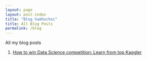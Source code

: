 ```yaml
---
layout: page
layout: post-index
title: "Blog hamhochoi"
title: All Blog Posts
permalink: /blog
---
```


All my blog posts

1. [How to win Data Science competition: Learn from top Kaggler](/_posts/2020-04-26-online-course.md)

